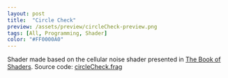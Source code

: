 ```yaml
---
layout: post
title:  "Circle Check"
preview: /assets/preview/circleCheck-preview.png
tags: [All, Programming, Shader]
color: "#FF0000A0"
---
```


<p align="center">
<canvas class="glslCanvas" data-fragment-url="/assets/shaders/circleCheck.frag" width="700" height="500"></canvas>
</p>

Shader made based on the cellular noise shader presented in [The Book of Shaders](https://thebookofshaders.com/12/).
Source code: <a href="https://github.com/aklevy/aklevy.github.io/shaders/circleCheck.frag" >circleCheck.frag</a>
